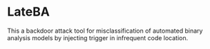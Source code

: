# LateBA
This a backdoor attack tool for misclassification of automated binary analysis models by injecting trigger in infrequent code location.
